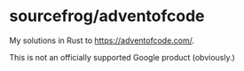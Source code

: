 # sourcefrog/adventofcode

My solutions in Rust to https://adventofcode.com/.

This is not an officially supported Google product (obviously.)
